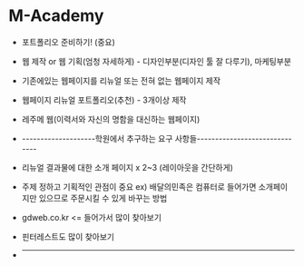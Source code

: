 # M-Academy
+ 포트폴리오 준비하기! (중요)
+ 웹 제작 or 웹 기획(엄청 자세하게) - 디자인부분(디자인 툴 잘 다루기), 마케팅부분
+ 기존에있는 웹페이지를 리뉴얼 또는 전혀 없는 웹페이지 제작
+ 웹페이지 리뉴얼 포트폴리오(추천) - 3개이상 제작
+ 레주메 웹(이력서와 자신의 명함을 대신하는 웹페이지)
+ --------------------학원에서 추구하는 요구 사항들------------------------------
+ 리뉴얼 결과물에 대한 소개 페이지 x 2~3 (레이아웃을 간단하게)

+ 주제 정하고 기획적인 관점이 중요
ex) 배달의민족은 컴퓨터로 들어가면 소개페이지만 있으므로 주문시킬 수 있게 바꾸는 방법
+ gdweb.co.kr <= 들어가서 많이 찾아보기
+ 핀터레스트도 많이 찾아보기
+ ----------------------------------------------------------------------------
